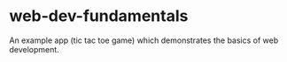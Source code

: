 # web-dev-fundamentals
An example app (tic tac toe game) which demonstrates the basics of web development.
